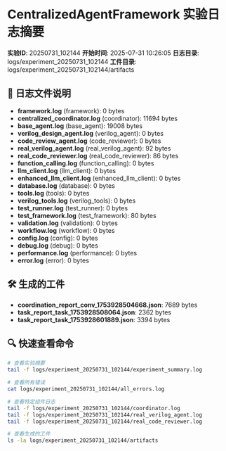 # CentralizedAgentFramework 实验日志摘要

**实验ID**: 20250731_102144
**开始时间**: 2025-07-31 10:26:05
**日志目录**: logs/experiment_20250731_102144
**工件目录**: logs/experiment_20250731_102144/artifacts

## 📁 日志文件说明

- **framework.log** (framework): 0 bytes
- **centralized_coordinator.log** (coordinator): 11694 bytes
- **base_agent.log** (base_agent): 19008 bytes
- **verilog_design_agent.log** (verilog_agent): 0 bytes
- **code_review_agent.log** (code_reviewer): 0 bytes
- **real_verilog_agent.log** (real_verilog_agent): 92 bytes
- **real_code_reviewer.log** (real_code_reviewer): 86 bytes
- **function_calling.log** (function_calling): 0 bytes
- **llm_client.log** (llm_client): 0 bytes
- **enhanced_llm_client.log** (enhanced_llm_client): 0 bytes
- **database.log** (database): 0 bytes
- **tools.log** (tools): 0 bytes
- **verilog_tools.log** (verilog_tools): 0 bytes
- **test_runner.log** (test_runner): 0 bytes
- **test_framework.log** (test_framework): 80 bytes
- **validation.log** (validation): 0 bytes
- **workflow.log** (workflow): 0 bytes
- **config.log** (config): 0 bytes
- **debug.log** (debug): 0 bytes
- **performance.log** (performance): 0 bytes
- **error.log** (error): 0 bytes

## 🛠️ 生成的工件

- **coordination_report_conv_1753928504668.json**: 7689 bytes
- **task_report_task_1753928508064.json**: 2362 bytes
- **task_report_task_1753928601889.json**: 3394 bytes

## 🔍 快速查看命令

```bash
# 查看实验摘要
tail -f logs/experiment_20250731_102144/experiment_summary.log

# 查看所有错误
cat logs/experiment_20250731_102144/all_errors.log

# 查看特定组件日志
tail -f logs/experiment_20250731_102144/coordinator.log
tail -f logs/experiment_20250731_102144/real_verilog_agent.log
tail -f logs/experiment_20250731_102144/real_code_reviewer.log

# 查看生成的工件
ls -la logs/experiment_20250731_102144/artifacts
```
